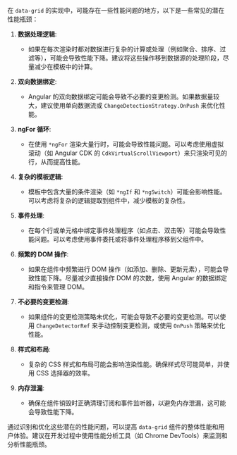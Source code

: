 在 `data-grid` 的实现中，可能存在一些性能问题的地方，以下是一些常见的潜在性能瓶颈：

1. **数据处理逻辑**:
   - 如果在每次渲染时都对数据进行复杂的计算或处理（例如聚合、排序、过滤等），可能会导致性能下降。建议将这些操作移到数据源的处理阶段，尽量减少在模板中的计算。

2. **双向数据绑定**:
   - Angular 的双向数据绑定可能会导致不必要的变更检测。如果数据量较大，建议使用单向数据流或 `ChangeDetectionStrategy.OnPush` 来优化性能。

3. **ngFor 循环**:
   - 在使用 `*ngFor` 渲染大量行时，可能会导致性能问题。可以考虑使用虚拟滚动（如 Angular CDK 的 `CdkVirtualScrollViewport`）来只渲染可见的行，从而提高性能。

4. **复杂的模板逻辑**:
   - 模板中包含大量的条件渲染（如 `*ngIf` 和 `*ngSwitch`）可能会影响性能。可以考虑将复杂的逻辑提取到组件中，减少模板的复杂性。

5. **事件处理**:
   - 在每个行或单元格中绑定事件处理程序（如点击、双击等）可能会导致性能问题。可以考虑使用事件委托或将事件处理程序移到父组件中。

6. **频繁的 DOM 操作**:
   - 如果在组件中频繁进行 DOM 操作（如添加、删除、更新元素），可能会导致性能下降。尽量减少直接操作 DOM 的次数，使用 Angular 的数据绑定和指令来管理 DOM。

7. **不必要的变更检测**:
   - 如果组件的变更检测策略未优化，可能会导致不必要的变更检测。可以使用 `ChangeDetectorRef` 来手动控制变更检测，或使用 `OnPush` 策略来优化性能。

8. **样式和布局**:
   - 复杂的 CSS 样式和布局可能会影响渲染性能。确保样式尽可能简单，并使用 CSS 选择器的效率。

9. **内存泄漏**:
   - 确保在组件销毁时正确清理订阅和事件监听器，以避免内存泄漏，这可能会导致性能下降。

通过识别和优化这些潜在的性能问题，可以提高 `data-grid` 组件的整体性能和用户体验。建议在开发过程中使用性能分析工具（如 Chrome DevTools）来监测和分析性能瓶颈。
